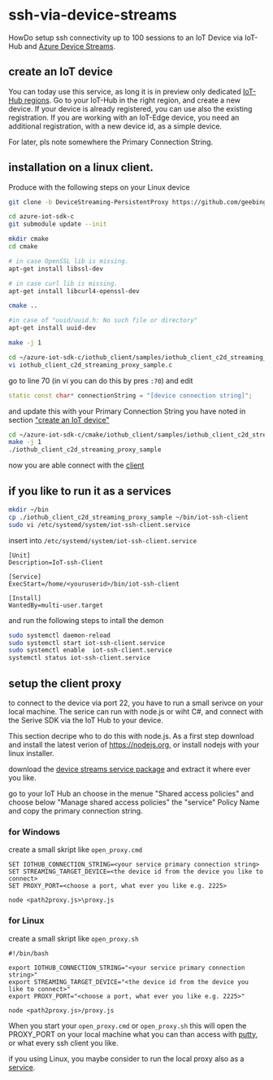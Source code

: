 # ssh-via-device-streams
HowDo setup ssh connectivity up to 100 sessions to an IoT Device via IoT-Hub and [Azure Device Streams](https://docs.microsoft.com/en-us/azure/iot-hub/iot-hub-device-streams-overview). 


## create an IoT device

You can today use this service, as long it is in preview only dedicated [IoT-Hub regions](https://docs.microsoft.com/en-us/azure/iot-hub/iot-hub-device-streams-overview#regional-availability). Go to your IoT-Hub in the right region, and create a new device. If your device is already registered, you can use also the existing registration. If you are working with an IoT-Edge device, you need an additional registration, with a new device id, as a simple device. 

For later, pls note somewhere the Primary Connection String.

## installation on a linux client. 

Produce with the following steps on your Linux device 

```bash
git clone -b DeviceStreaming-PersistentProxy https://github.com/geebinge/azure-iot-sdk-c.git

cd azure-iot-sdk-c
git submodule update --init

mkdir cmake
cd cmake

# in case OpenSSL lib is missing. 
apt-get install libssl-dev 

# in case curl lib is missing. 
apt-get install libcurl4-openssl-dev

cmake ..  

#in case of "uuid/uuid.h: No such file or directory"
apt-get install uuid-dev

make -j 1 

cd ~/azure-iot-sdk-c/iothub_client/samples/iothub_client_c2d_streaming_proxy_sample
vi iothub_client_c2d_streaming_proxy_sample.c 

```

go to line 70 (in vi you can do this by pres `:70`) and edit 
```cpp 
static const char* connectionString = "[device connection string]";
```
and update this with your Primary Connection String you have noted in section ["create an IoT device"](#create-an-IoT-device)

```bash
cd ~/azure-iot-sdk-c/cmake/iothub_client/samples/iothub_client_c2d_streaming_proxy_sample
make -j 1 
./iothub_client_c2d_streaming_proxy_sample
```

now you are able connect with the [client](#-setup-the-client-proxy)

## if you like to run it as a services 

```bash
mkdir ~/bin 
cp ./iothub_client_c2d_streaming_proxy_sample ~/bin/iot-ssh-client
sudo vi /etc/systemd/system/iot-ssh-client.service
```

insert into `/etc/systemd/system/iot-ssh-client.service`


	[Unit]
	Description=IoT-ssh-Client
	
	[Service]
	ExecStart=/home/<youruserid>/bin/iot-ssh-client
	
	[Install]
	WantedBy=multi-user.target

and run the following steps to intall the demon

```bash
sudo systemctl daemon-reload
sudo systemctl start iot-ssh-client.service
sudo systemctl enable  iot-ssh-client.service
systemctl status iot-ssh-client.service
```

## setup the client proxy

to connect to the device via port 22, you have to run a small serivce on your local machine. The serice can run with  node.js or wiht C#, and connect with the Serive SDK via the IoT Hub to your device. 

This section decripe who to do this with node.js. As a first step download and install the latest verion of https://nodejs.org, or install nodejs with your linux installer. 

download the [device streams service package](https://github.com/geebinge/ssh-via-device-streams/blob/main/device-streams-service/device-streams-service.zip) and extract it where ever you like. 

go to your IoT Hub an choose in the menue "Shared access policies" and choose below "Manage shared access policies" the "service" Policy Name and copy the primary connection string. 

### for Windows 

create a small skript like `open_proxy.cmd`

	SET IOTHUB_CONNECTION_STRING=<your service primary connection string> 
	SET STREAMING_TARGET_DEVICE=<the device id from the device you like to connect> 
	SET PROXY_PORT=<choose a port, what ever you like e.g. 2225> 

	node <path2proxy.js>\proxy.js

### for Linux 

create a small skript like `open_proxy.sh`

	#!/bin/bash 
	
	export IOTHUB_CONNECTION_STRING="<your service primary connection string>"
	export STREAMING_TARGET_DEVICE="<the device id from the device you like to connect>"
	export PROXY_PORT="<choose a port, what ever you like e.g. 2225>" 

	node <path2proxy.js>/proxy.js

When you start your `open_proxy.cmd` or `open_proxy.sh` this will open the PROXY_PORT on your local machine what you can than access with [putty](https://www.chiark.greenend.org.uk/~sgtatham/putty/latest.html), or what every ssh client you like. 

if you using Linux, you maybe consider to run the local proxy also as a [service](#if-you-like-to-run-it-as-a-services). 











